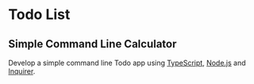 # Todo List

## Simple Command Line Calculator

Develop a simple command line Todo app using [TypeScript](https://www.typescriptlang.org/), [Node.js](https://nodejs.org/en/) and [Inquirer](https://www.npmjs.com/package/inquirer).